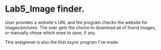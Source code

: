# Lab5_Image finder.

User provides a website's URL and the program checks the website for images/pictures. 
The user gets the choice to download all of found images, or manually chose which ones to save, if any.

This assigmnet is also the first async program I've made.
